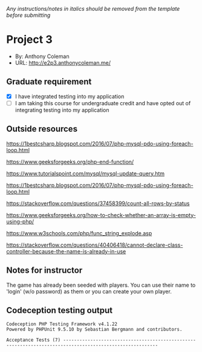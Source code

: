 *Any instructions/notes in italics should be removed from the template before submitting* 

# Project 3
+ By: Anthony Coleman
+ URL: <http://e2p3.anthonycoleman.me/>

## Graduate requirement

+ [X] I have integrated testing into my application
+ [ ] I am taking this course for undergraduate credit and have opted out of integrating testing into my application

## Outside resources
<https://1bestcsharp.blogspot.com/2016/07/php-mysql-pdo-using-foreach-loop.html>

<https://www.geeksforgeeks.org/php-end-function/>

<https://www.tutorialspoint.com/mysql/mysql-update-query.htm>

<https://1bestcsharp.blogspot.com/2016/07/php-mysql-pdo-using-foreach-loop.html>

<https://stackoverflow.com/questions/37458399/count-all-rows-by-status>

<https://www.geeksforgeeks.org/how-to-check-whether-an-array-is-empty-using-php/>

<https://www.w3schools.com/php/func_string_explode.asp>

<https://stackoverflow.com/questions/40406418/cannot-declare-class-controller-because-the-name-is-already-in-use>

## Notes for instructor
The game has already been seeded with players.  You can use their name to 'login' (w/o password) as them or you can create your own player.

## Codeception testing output
```
Codeception PHP Testing Framework v4.1.22
Powered by PHPUnit 9.5.10 by Sebastian Bergmann and contributors.

Acceptance Tests (7) ---------------------------------------------------------------------------------------------------------

```